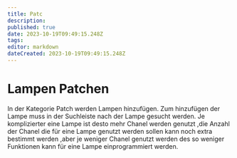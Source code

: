 ```yaml
---
title: Patc
description: 
published: true
date: 2023-10-19T09:49:15.248Z
tags: 
editor: markdown
dateCreated: 2023-10-19T09:49:15.248Z
---
```


# Lampen Patchen
In der Kategorie Patch werden Lampen hinzufügen.
Zum hinzufügen der Lampe muss in der Suchleiste nach der Lampe gesucht werden.
Je komplizierter eine Lampe ist desto mehr Chanel werden genutzt ,die Anzahl der Chanel die für eine Lampe genutzt werden sollen kann noch extra bestimmt werden ,aber je weniger Chanel genutzt werden des so weniger Funktionen kann für eine Lampe einprogrammiert werden.

